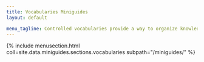 ```yaml
---
title: Vocabularies Miniguides
layout: default

menu_tagline: Controlled vocabularies provide a way to organize knowledge for subsequent retrieval.
---
```


{% include menusection.html coll=site.data.miniguides.sections.vocabularies subpath="/miniguides/" %}
